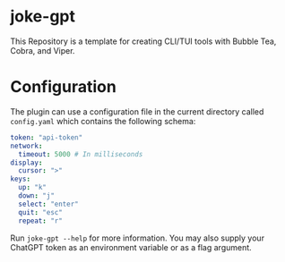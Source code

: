 # joke-gpt

This Repository is a template for creating CLI/TUI tools with Bubble Tea, Cobra, and Viper.

# Configuration

The plugin can use a configuration file in the current directory called `config.yaml` which contains the following schema:

```yaml
token: "api-token"
network:
  timeout: 5000 # In milliseconds
display:
  cursor: ">"
keys:
  up: "k"
  down: "j"
  select: "enter"
  quit: "esc"
  repeat: "r"
```

Run `joke-gpt --help` for more information. You may also supply your ChatGPT token as an environment variable or as a flag argument.

